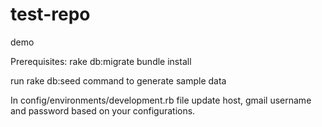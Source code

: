# test-repo
demo

Prerequisites:
rake db:migrate
bundle install

run rake db:seed command to generate sample data

In config/environments/development.rb file
update host, gmail username and password based on your configurations.

